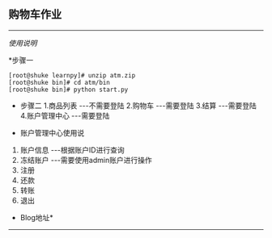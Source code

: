 ## 购物车作业
***

*使用说明*

*步骤一
```
[root@shuke learnpy]# unzip atm.zip
[root@shuke bin]# cd atm/bin
[root@shuke bin]# python start.py
```

* 步骤二
1.商品列表       ---不需要登陆
2.购物车         ---需要登陆
3.结算          ---需要登陆
4.账户管理中心    ---需要登陆

* 账户管理中心使用说
1. 账户信息     ---根据账户ID进行查询
2. 冻结账户     ---需要使用admin账户进行操作
3. 注册
4. 还款
5. 转账
6. 退出

* Blog地址*
***
[python常用模块]: (http://www.cnblogs.com/aslongas/p/6926000.html)
